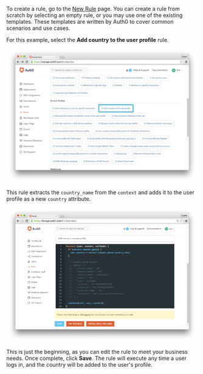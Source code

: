 To create a rule, go to the [New Rule](${manage_url}/#/rules/new) page. You can create a rule from scratch by selecting an empty rule, or you may use one of the existing templates. These templates are written by Auth0 to cover common scenarios and use cases.

For this example, select the **Add country to the user profile** rule.

![Empty rule](/media/articles/rules/rule-choose-add-country-template.png)

This rule extracts the `country_name` from the `context` and adds it to the user profile as a new `country` attribute.

![Add country rule](/media/articles/rules/rule-create-add-country-country.png)

This is just the beginning, as you can edit the rule to meet your business needs. Once complete, click **Save**. The rule will execute any time a user logs in, and the country will be added to the user's profile.
